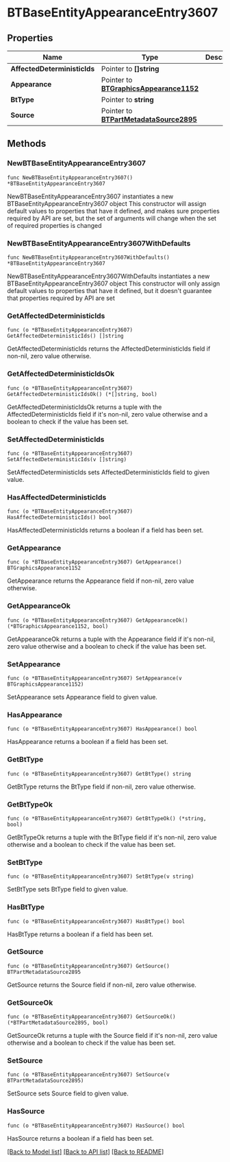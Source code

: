# BTBaseEntityAppearanceEntry3607

## Properties

Name | Type | Description | Notes
------------ | ------------- | ------------- | -------------
**AffectedDeterministicIds** | Pointer to **[]string** |  | [optional] 
**Appearance** | Pointer to [**BTGraphicsAppearance1152**](BTGraphicsAppearance1152.md) |  | [optional] 
**BtType** | Pointer to **string** |  | [optional] 
**Source** | Pointer to [**BTPartMetadataSource2895**](BTPartMetadataSource2895.md) |  | [optional] 

## Methods

### NewBTBaseEntityAppearanceEntry3607

`func NewBTBaseEntityAppearanceEntry3607() *BTBaseEntityAppearanceEntry3607`

NewBTBaseEntityAppearanceEntry3607 instantiates a new BTBaseEntityAppearanceEntry3607 object
This constructor will assign default values to properties that have it defined,
and makes sure properties required by API are set, but the set of arguments
will change when the set of required properties is changed

### NewBTBaseEntityAppearanceEntry3607WithDefaults

`func NewBTBaseEntityAppearanceEntry3607WithDefaults() *BTBaseEntityAppearanceEntry3607`

NewBTBaseEntityAppearanceEntry3607WithDefaults instantiates a new BTBaseEntityAppearanceEntry3607 object
This constructor will only assign default values to properties that have it defined,
but it doesn't guarantee that properties required by API are set

### GetAffectedDeterministicIds

`func (o *BTBaseEntityAppearanceEntry3607) GetAffectedDeterministicIds() []string`

GetAffectedDeterministicIds returns the AffectedDeterministicIds field if non-nil, zero value otherwise.

### GetAffectedDeterministicIdsOk

`func (o *BTBaseEntityAppearanceEntry3607) GetAffectedDeterministicIdsOk() (*[]string, bool)`

GetAffectedDeterministicIdsOk returns a tuple with the AffectedDeterministicIds field if it's non-nil, zero value otherwise
and a boolean to check if the value has been set.

### SetAffectedDeterministicIds

`func (o *BTBaseEntityAppearanceEntry3607) SetAffectedDeterministicIds(v []string)`

SetAffectedDeterministicIds sets AffectedDeterministicIds field to given value.

### HasAffectedDeterministicIds

`func (o *BTBaseEntityAppearanceEntry3607) HasAffectedDeterministicIds() bool`

HasAffectedDeterministicIds returns a boolean if a field has been set.

### GetAppearance

`func (o *BTBaseEntityAppearanceEntry3607) GetAppearance() BTGraphicsAppearance1152`

GetAppearance returns the Appearance field if non-nil, zero value otherwise.

### GetAppearanceOk

`func (o *BTBaseEntityAppearanceEntry3607) GetAppearanceOk() (*BTGraphicsAppearance1152, bool)`

GetAppearanceOk returns a tuple with the Appearance field if it's non-nil, zero value otherwise
and a boolean to check if the value has been set.

### SetAppearance

`func (o *BTBaseEntityAppearanceEntry3607) SetAppearance(v BTGraphicsAppearance1152)`

SetAppearance sets Appearance field to given value.

### HasAppearance

`func (o *BTBaseEntityAppearanceEntry3607) HasAppearance() bool`

HasAppearance returns a boolean if a field has been set.

### GetBtType

`func (o *BTBaseEntityAppearanceEntry3607) GetBtType() string`

GetBtType returns the BtType field if non-nil, zero value otherwise.

### GetBtTypeOk

`func (o *BTBaseEntityAppearanceEntry3607) GetBtTypeOk() (*string, bool)`

GetBtTypeOk returns a tuple with the BtType field if it's non-nil, zero value otherwise
and a boolean to check if the value has been set.

### SetBtType

`func (o *BTBaseEntityAppearanceEntry3607) SetBtType(v string)`

SetBtType sets BtType field to given value.

### HasBtType

`func (o *BTBaseEntityAppearanceEntry3607) HasBtType() bool`

HasBtType returns a boolean if a field has been set.

### GetSource

`func (o *BTBaseEntityAppearanceEntry3607) GetSource() BTPartMetadataSource2895`

GetSource returns the Source field if non-nil, zero value otherwise.

### GetSourceOk

`func (o *BTBaseEntityAppearanceEntry3607) GetSourceOk() (*BTPartMetadataSource2895, bool)`

GetSourceOk returns a tuple with the Source field if it's non-nil, zero value otherwise
and a boolean to check if the value has been set.

### SetSource

`func (o *BTBaseEntityAppearanceEntry3607) SetSource(v BTPartMetadataSource2895)`

SetSource sets Source field to given value.

### HasSource

`func (o *BTBaseEntityAppearanceEntry3607) HasSource() bool`

HasSource returns a boolean if a field has been set.


[[Back to Model list]](../README.md#documentation-for-models) [[Back to API list]](../README.md#documentation-for-api-endpoints) [[Back to README]](../README.md)


